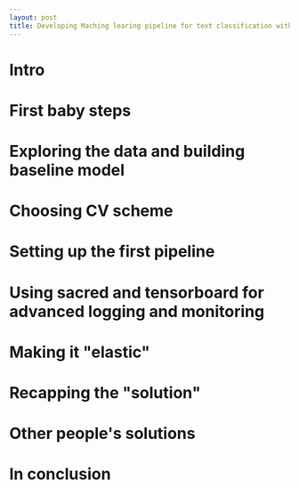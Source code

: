 ```yaml
---
layout: post
title: Developing Maching learing pipeline for text classification with Azure Machine Learning Experimentation service
---
```


# Intro

# First baby steps

# Exploring the data and building baseline model

# Choosing CV scheme

# Setting up the first pipeline

# Using sacred and tensorboard for advanced logging and monitoring

# Making it "elastic"

# Recapping the "solution"

# Other people's solutions

# In conclusion
